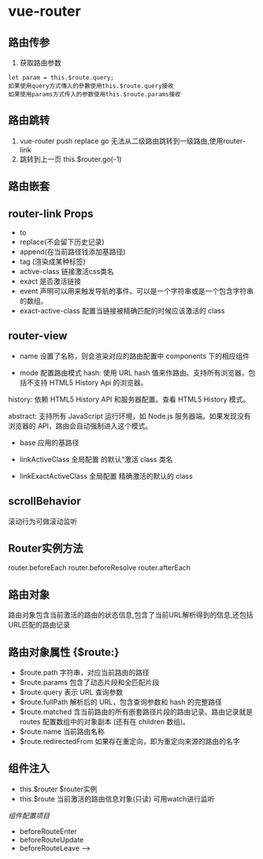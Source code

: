 # vue-router
## 路由传参
1. 获取路由参数
```
let param = this.$route.query;
如果使用query方式傳入的參數使用this.$route.query接收
如果使用params方式传入的参数使用this.$route.params接收
```
## 路由跳转
1. vue-router push replace go 无法从二级路由跳转到一级路由,使用router-link
2. 跳转到上一页 this.$router.go(-1)

## 路由嵌套


## router-link  Props

- to 
- replace(不会留下历史记录) 
- append(在当前路径钱添加基路径)
- tag (渲染成某种标签) 
- active-class 链接激活css类名
- exact 是否激活链接
- event 声明可以用来触发导航的事件。可以是一个字符串或是一个包含字符串的数组。
- exact-active-class 配置当链接被精确匹配的时候应该激活的 class 


## router-view 

- name <router-view>设置了名称，则会渲染对应的路由配置中 components 下的相应组件

- mode 配置路由模式 
hash: 使用 URL hash 值来作路由。支持所有浏览器，包括不支持 HTML5 History Api 的浏览器。

history: 依赖 HTML5 History API 和服务器配置。查看 HTML5 History 模式。

abstract: 支持所有 JavaScript 运行环境，如 Node.js 服务器端。如果发现没有浏览器的 API，路由会自动强制进入这个模式。
 
- base  应用的基路径
 
- linkActiveClass 全局配置 <router-link> 的默认“激活 class 类名

- linkExactActiveClass 全局配置 <router-link> 精确激活的默认的 class

## scrollBehavior

滚动行为可做滚动监听

## Router实例方法

router.beforeEach
router.beforeResolve
router.afterEach

## 路由对象

路由对象包含当前激活的路由的状态信息,包含了当前URL解析得到的信息,还包括URL匹配的路由记录

## 路由对象属性  {$route:} 
- $route.path 字符串，对应当前路由的路径
- $route.params 包含了动态片段和全匹配片段
- $route.query 表示 URL 查询参数
- $route.fullPath 解析后的 URL，包含查询参数和 hash 的完整路径
- $route.matched 含当前路由的所有嵌套路径片段的路由记录。路由记录就是 routes 配置数组中的对象副本 (还有在 children 数组)。
- $route.name 当前路由名称
- $route.redirectedFrom 如果存在重定向，即为重定向来源的路由的名字

## 组件注入
- this.$router  $router实例
- this.$route 当前激活的路由信息对象(只读) 可用watch进行监听

*组件配置项目* 

- beforeRouteEnter
- beforeRouteUpdate
- beforeRouteLeave -->
